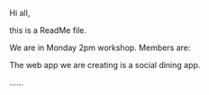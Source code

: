 Hi all,

this is a ReadMe file.

We are in Monday 2pm workshop. 
Members are: 

The web app we are creating is a social dining app.

......
